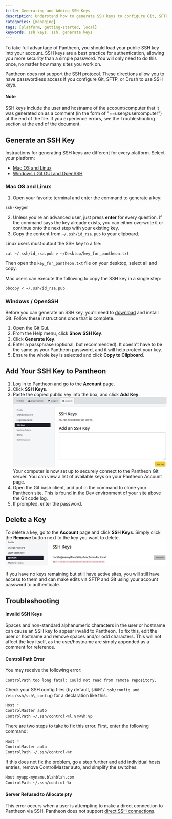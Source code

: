 ```yaml
---
title: Generating and Adding SSH Keys
description: Understand how to generate SSH keys to configure Git, SFTP, or Drupal Drush.
categories: [managing]
tags: [platform, getting-started, local]
keywords: ssh keys, ssh, generate keys
---
```

To take full advantage of Pantheon, you should load your public SSH key into your account. SSH keys are a best practice for authentication, allowing you more security than a simple password. You will only need to do this once, no matter how many sites you work on.

Pantheon does not support the SSH protocol. These directions allow you to have passwordless access if you configure Git, SFTP, or Drush to use SSH keys.

<div class="alert alert-info" role="alert">
<h4>Note</h4>
SSH keys include the user and hostname of the account/computer that it was generated on as a comment (in the form of "==user@usercomputer") at the end of the file. If you experience errors, see the Troubleshooting section at the end of the document.</div>

## Generate an SSH Key

Instructions for generating SSH keys are different for every platform. Select your platform:

 - [Mac OS and Linux](/docs/ssh-keys#mac-os-and-linux)  
 - [Windows / Git GUI and OpenSSH](/docs/ssh-keys#windows-%2F-openssh)

### Mac OS and Linux

1. Open your favorite terminal and enter the command to generate a key:

 ```nohighlight
 ssh-keygen
 ```
2. Unless you're an advanced user, just press **enter** for every question. If the command says the key already exists, you can either overwrite it or continue onto the next step with your existing key.
3. Copy the content from `~/.ssh/id_rsa.pub` to your clipboard.

 Linux users must output the SSH key to a file:
 ```nohighlight
 cat ~/.ssh/id_rsa.pub > ~/Desktop/key_for_pantheon.txt
 ```

 Then open the `key_for_pantheon.txt` file on your desktop, select all and copy.

 Mac users can execute the following to copy the SSH key in a single step:

 ```nohighlight
 pbcopy < ~/.ssh/id_rsa.pub
 ```

### Windows / OpenSSH

Before you can generate an SSH key, you'll need to [download](http://git-scm.com/downloads) and install Git. Follow these instructions once that is complete.

1. Open the Git Gui.
2. From the Help menu, click **Show SSH Key**. 
3. Click **Generate Key**.
4. Enter a passphrase (optional, but recommended). It doesn't have to be the same as your Pantheon password, and it will help protect your key.
5. Ensure the whole key is selected and click **Copy to Clipboard**.  

## Add Your SSH Key to Pantheon

1. Log in to Pantheon and go to the **Account** page.
2. Click **SSH Keys**.
3. Paste the copied public key into the box, and click **Add Key**.  
![Adding SSH Keys](/source/docs/assets/images/add-ssh-key-dashboard.png)
  Your computer is now set up to securely connect to the Pantheon Git server. You can view a list of available keys on your Pantheon Account page.
4. Open the Git bash client, and put in the command to clone your Pantheon site. This is found in the Dev environment of your site above the Git code log.
5. If prompted, enter the password.

## Delete a Key
To delete a key, go to the **Account** page and click **SSH Keys**. Simply click the **Remove** button next to the key you want to delete.
![Delete SSH Key](/source/docs/assets/images/remove-ssh-key.png)

If you have no keys remaining but still have active sites, you will still have access to them and can make edits via SFTP and Git using your account password to authenticate.

## Troubleshooting

#### Invalid SSH Keys
Spaces and non-standard alphanumeric characters in the user or hostname can cause an SSH key to appear invalid to Pantheon. To fix this, edit the user or hostname and remove spaces and/or odd characters. This will not affect the key itself, as the user/hostname are simply appended as a comment for reference.

#### Control Path Error

You may receive the following error:
```nohighlight
ControlPath too long fatal: Could not read from remote repository.
```
Check your SSH config files (by default, `$HOME/.ssh/config and /etc/ssh/ssh\_config`) for a declaration like this:
```bash
Host *
ControlMaster auto
ControlPath ~/.ssh/control-%l.%r@%h:%p
```

There are two steps to take to fix this error. First, enter the following command:
```bash
Host *
ControlMaster auto
ControlPath ~/.ssh/control-%r
```
If this does not fix the problem, go a step further and add individual hosts entries, remove ControlMaster auto, and simplify the switches:
```bash
Host myapp-myname.blahblah.com
ControlPath ~/.ssh/control-%r
```
#### Server Refused to Allocate pty

This error occurs when a user is attempting to make a direct connection to Pantheon via SSH. Pantheon does not support <a href="/docs/faq/#does-pantheon-have-ftp-or-shell-access?" data-proofer-ignore> direct SSH connections</a>.
